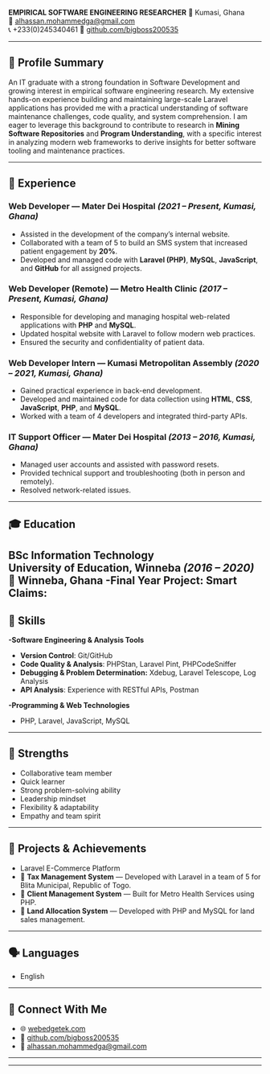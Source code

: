 **EMPIRICAL SOFTWARE ENGINEERING RESEARCHER**
📍 Kumasi, Ghana  
📧 [alhassan.mohammedga@gmail.com](mailto:alhassan.mohammedga@gmail.com)   
📞 +233(0)245340461
🐙 [github.com/bigboss200535](https://github.com/bigboss200535)  

---

## 🧭 Profile Summary
An IT graduate with a strong foundation in Software Development and growing interest in empirical software engineering research. My extensive hands-on experience building and maintaining large-scale Laravel applications has provided me with a practical understanding of software maintenance challenges, code quality, and system comprehension. I am eager to leverage this background to contribute to research in **Mining Software Repositories** and **Program Understanding**, with  a specific interest in analyzing modern web frameworks to derive insights for better software tooling and maintenance practices. 


---

## 💼 Experience

### Web Developer — Mater Dei Hospital *(2021 – Present, Kumasi, Ghana)*
- Assisted in the development of the company’s internal website.  
- Collaborated with a team of 5 to build an SMS system that increased patient engagement by **20%**.  
- Developed and managed code with **Laravel (PHP)**, **MySQL**, **JavaScript**, and **GitHub** for all assigned projects.

### Web Developer (Remote) — Metro Health Clinic *(2017 – Present, Kumasi, Ghana)*
- Responsible for developing and managing hospital web-related applications with **PHP** and **MySQL**.  
- Updated hospital website with Laravel to follow modern web practices.  
- Ensured the security and confidentiality of patient data.

### Web Developer Intern — Kumasi Metropolitan Assembly *(2020 – 2021, Kumasi, Ghana)*
- Gained practical experience in back-end development.  
- Developed and maintained code for data collection using **HTML**, **CSS**, **JavaScript**, **PHP**, and **MySQL**.  
- Worked with a team of 4 developers and integrated third-party APIs.

### IT Support Officer — Mater Dei Hospital *(2013 – 2016, Kumasi, Ghana)*
- Managed user accounts and assisted with password resets.  
- Provided technical support and troubleshooting (both in person and remotely).  
- Resolved network-related issues.

---

## 🎓 Education

**BSc Information Technology**  
University of Education, Winneba *(2016 – 2020)*  
📍 Winneba, Ghana
-**Final Year Project**: Smart Claims:  
---

## 🧰 Skills

**-Software Engineering & Analysis Tools**
 - **Version Control**: Git/GitHub
 - **Code Quality & Analysis**: PHPStan, Laravel Pint, PHPCodeSniffer
 - **Debugging & Problem Determination:** Xdebug, Laravel Telescope, Log Analysis
 - **API Analysis**: Experience with RESTful APIs, Postman

**-Programming & Web Technologies**
- PHP, Laravel, JavaScript, MySQL  


---

## 🌟 Strengths

- Collaborative team member  
- Quick learner  
- Strong problem-solving ability  
- Leadership mindset  
- Flexibility & adaptability  
- Empathy and team spirit

---

## 🚀 Projects & Achievements
- Laravel E-Commerce Platform 
- 💼 **Tax Management System** — Developed with Laravel in a team of 5 for Blita Municipal, Republic of Togo.  
- 🏥 **Client Management System** — Built for Metro Health Services using PHP.  
- 🏡 **Land Allocation System** — Developed with PHP and MySQL for land sales management.

---

## 🗣️ Languages
- English

---

## 🧭 Connect With Me
- 🌐 [webedgetek.com](https://webedgetek.com)  
- 🐙 [github.com/bigboss200535](https://github.com/bigboss200535)  
- 📧 [alhassan.mohammedga@gmail.com](mailto:alhassan.mohammedga@gmail.com)
---

---
